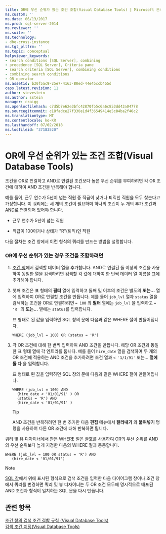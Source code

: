 ```yaml
---
title: OR에 우선 순위가 있는 조건 조합(Visual Database Tools) | Microsoft 문서
ms.custom: ''
ms.date: 06/13/2017
ms.prod: sql-server-2014
ms.reviewer: ''
ms.suite: ''
ms.technology:
- dbe-cross-instance
ms.tgt_pltfrm: ''
ms.topic: conceptual
helpviewer_keywords:
- search conditions [SQL Server], combining
- precedence [SQL Server], Criteria pane
- search criteria [SQL Server], combining conditions
- combining search conditions
- OR operator
ms.assetid: b30f5ac9-25e7-4163-80ed-44e4bccb455d
caps.latest.revision: 11
author: stevestein
ms.author: sstein
manager: craigg
ms.openlocfilehash: c7d5b7e62e3bfc42870fb5c6a6c853dd43a04778
ms.sourcegitcommit: c18fadce27f330e1d4f36549414e5c84ba2f46c2
ms.translationtype: MT
ms.contentlocale: ko-KR
ms.lasthandoff: 07/02/2018
ms.locfileid: "37183520"
---
```

# <a name="combine-conditions-when-or-has-precedence-visual-database-tools"></a>OR에 우선 순위가 있는 조건 조합(Visual Database Tools)
  조건을 OR로 연결하고 AND로 연결된 조건보다 높은 우선 순위를 부여하려면 각 OR 조건에 대하여 AND 조건을 반복해야 합니다.  
  
 예를 들어, 근무 연수가 5년이 넘는 직원 중 직급이 낮거나 퇴직한 직원을 모두 찾는다고 가정합니다. 이 쿼리에는 세 개의 조건이 필요하며 하나의 조건이 두 개의 추가 조건과 AND로 연결되어 있어야 합니다.  
  
-   근무 연수가 5년이 넘는 직원  
  
-   직급이 100이거나 상태가 "R"(퇴직)인 직원  
  
 다음 절차는 조건 창에서 이런 형식의 쿼리를 만드는 방법을 설명합니다.  
  
### <a name="to-combine-conditions-when-or-has-precedence"></a>OR에 우선 순위가 있는 경우 조건을 조합하려면  
  
1.  [조건 창](visual-database-tools.md)에서 검색할 데이터 열을 추가합니다. AND로 연결된 둘 이상의 조건을 사용하여 동일한 열을 검색하려면 검색할 각 값에 대하여 한 번씩 데이터 열 이름을 표에 추가해야 합니다.  
  
2.  첫째 조건은 표 형태의 **필터** 열에 입력하고 둘째 및 이후의 조건은 별도의 **또는...** 열에 입력하여 OR로 연결할 조건을 만듭니다. 예를 들어 `job_lvl` 열과 `status` 열을 검색하는 조건을 OR로 연결하려면 `= 100` 의 **필터** 열에는 `job_lvl` 을 입력하고 `= 'R'` 의 **또는...** 열에는 `status`를 입력합니다.  
  
     표 형태로 된 값을 입력하면 SQL 창의 문에 다음과 같은 WHERE 절이 만들어집니다.  
  
    ```  
    WHERE (job_lvl = 100) OR (status = 'R')  
    ```  
  
3.  각 OR 조건에 대해 한 번씩 입력하여 AND 조건을 만듭니다. 해당 OR 조건과 동일한 표 형태 열에 각 엔트리를 둡니다. 예를 들어 `hire_date` 열을 검색하여 두 개의 OR 조건에 적용하는 AND 조건을 추가하려면 조건 열과 `< '1/1/91'` 또는... **열에 둘 다** 을 입력합니다.  
  
     표 형태로 된 값을 입력하면 SQL 창의 문에 다음과 같은 WHERE 절이 만들어집니다.  
  
    ```  
    WHERE (job_lvl = 100) AND   
      (hire_date < '01/01/91' ) OR  
      (status = 'R') AND   
      (hire_date < '01/01/91' )  
    ```  
  
    > [!TIP]  
    >  AND 조건을 반복하려면 한 번 추가한 다음 **편집** 메뉴에서 **잘라내기** 와 **붙여넣기** 명령을 사용하여 다른 OR 조건에 대해 반복하면 됩니다.  
  
 쿼리 및 뷰 디자이너에서 만든 WHERE 절은 괄호를 사용하여 OR의 우선 순위를 AND의 우선 순위보다 높게 지정한 다음의 WHERE 절과 동등합니다.  
  
```  
WHERE (job_lvl = 100 OR status = 'R') AND  
   (hire_date < '01/01/91')  
```  
  
> [!NOTE]  
>  [SQL 창](sql-pane-visual-database-tools.md)에서 위에 표시된 형식으로 검색 조건을 입력한 다음 다이어그램 창이나 조건 창에서 쿼리를 변경하면 쿼리 및 뷰 디자이너는 두 OR 조건 모두에 명시적으로 배포된 AND 조건과 형식이 일치하는 SQL 문을 다시 만듭니다.  
  
## <a name="see-also"></a>관련 항목  
 [조건 창의 검색 조건 결합 규칙 &#40;Visual Database Tools&#41;](conventions-combine-search-conditions-in-criteria-pane-visual-db-tools.md)   
 [검색 조건 지정&#40;Visual Database Tools&#41;](specify-search-criteria-visual-database-tools.md)  
  
  
